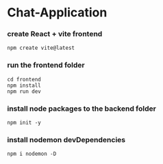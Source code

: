 # Chat-Application

### create React + vite frontend

```
npm create vite@latest
```

### run the frontend folder

```
cd frontend
npm install
npm run dev
```

### install node packages to the backend folder

```
npm init -y
```

### install nodemon devDependencies

```
npm i nodemon -D
```
